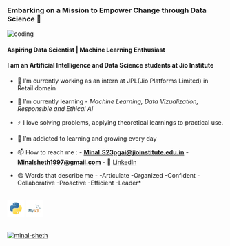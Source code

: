### Embarking on a Mission to Empower Change through Data Science 🚀
<img alt="coding" width="1000px" height="400px" src="https://github.com/minal-sheth/minal-sheth/blob/main/image_processing20191213-6403-1j99nlm.gif">

<h4>Aspiring Data Scientist  |  Machine Learning Enthusiast </h4>
<h4 align="Left">I am an Artificial Intelligence and Data Science students at Jio Institute </h4>

- 🔭 I’m currently working as an intern at JPL(Jio Platforms Limited) in Retail domain

- 🌱 I’m currently learning - *Machine Learning, Data Vizualization, Responsible and Ethical AI*

- :zap: I love solving problems, applying theoretical learnings to practical use.

- 🌱 I’m addicted to learning and growing every day


- 📫 How to reach me :
      - **Minal.S23pgai@jioinstitute.edu.in**
      - **Minalsheth1997@gmail.com**
      - :office: [LinkedIn](https://www.linkedin.com/in/minal-sheth)

- 😄 Words that describe me - 
     -Articulate
     -Organized
     -Confident
     -Collaborative
     -Proactive
     -Efficient
     -Leader*


<br>
<code><img height="40" src="https://raw.githubusercontent.com/github/explore/80688e429a7d4ef2fca1e82350fe8e3517d3494d/topics/python/python.png"></code>
<code><img height="40" src="https://raw.githubusercontent.com/github/explore/80688e429a7d4ef2fca1e82350fe8e3517d3494d/topics/mysql/mysql.png"></code>
<br>
<br>

<p align="left"> <a href="https://github.com/ryo-ma/github-profile-trophy"><img src="https://github-profile-trophy.vercel.app/?username=minal-sheth" alt="minal-sheth" /></a> </p>
